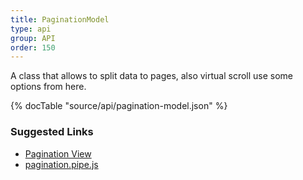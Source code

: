 ```yaml
---
title: PaginationModel
type: api
group: API
order: 150
---
```

A class that allows to split data to pages, also virtual scroll use some options from here.

{% docTable "source/api/pagination-model.json" %}

### Suggested Links

* [Pagination View](/doc/api/pagination-view.html)
* [pagination.pipe.js](https://github.com/qgrid/ng2/blob/master/core/pipe/pagination.pipe.js)

